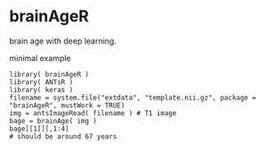 
# brainAgeR

brain age with deep learning.


minimal example

```
library( brainAgeR )
library( ANTsR )
library( keras )
filename = system.file("extdata", "template.nii.gz", package = "brainAgeR", mustWork = TRUE)
img = antsImageRead( filename ) # T1 image
bage = brainAge( img )
bage[[1]][,1:4]
# should be around 67 years
```
